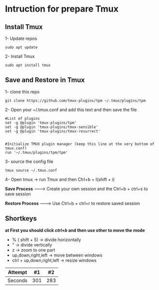 # Intruction for prepare Tmux

## Install Tmux

1- Update repos

```sudo apt update```

2- Install Tmux

```sudo apt install tmux```

## Save and Restore in Tmux

1- clone this repo

```git clone https://github.com/tmux-plugins/tpm ~/.tmux/plugins/tpm```

2- Open your ~/.tmux.conf and add this text and then save the file

```
#List of plugins
set -g @plugin 'tmux-plugins/tpm'
set -g @plugin 'tmux-plugins/tmux-sensible'
set -g @plugin 'tmux-plugins/tmux-resurrect'


#Initialize TMUX plugin manager (keep this line at the very bottom of tmux.conf)
run '~/.tmux/plugins/tpm/tpm' 
```

3- source the config file

```tmux source ~/.tmux.conf```

4- Open tmux -> run Tmux and then Ctrl+b + I(shift + i)

__Save Process__    ---> Create your own session and the Ctrl+b + ctrl+s to save session

__Restore Process__ ---> Use Ctrl+b + ctrl+r to restore saved session

## Shortkeys

__at First you should click *ctrl+b* and then use other to move the mode__

 - % ( shift + 5)            -> divide horizontally
 - "                         -> divide vertically
 - z                         -> zoom to one part
 - up,down,right,left        -> move between windows
 - ctrl + up,down,right,left -> resize windows


| Attempt | #1    | #2    |
| :---:   | :---: | :---: |
| Seconds | 301   | 283   |




